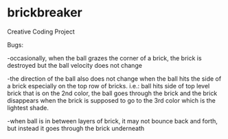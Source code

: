 # brickbreaker
Creative Coding Project


Bugs:

-occasionally, when the ball grazes the corner of a brick, the brick is destroyed but the ball velocity does not change

-the direction of the ball also does not change when the ball hits the side of a brick especially on the top row of bricks. 
i.e.: ball hits side of top level brick that is on the 2nd color, the ball goes through the brick and the brick disappears when the brick is supposed to go to the 3rd color which is the lightest shade.

-when ball is in between layers of brick, it may not bounce back and forth, but instead it goes through the brick underneath
